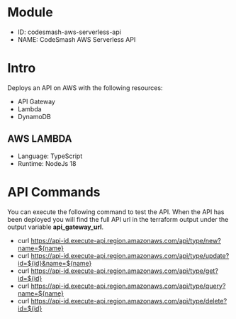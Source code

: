 # Module

- ID: codesmash-aws-serverless-api
- NAME: CodeSmash AWS Serverless API

# Intro

Deploys an API on AWS with the following resources:

- API Gateway
- Lambda
- DynamoDB

## AWS LAMBDA

- Language: TypeScript
- Runtime: NodeJs 18

# API Commands

You can execute the following command to test the API.
When the API has been deployed you will find the full API url in the terraform output under the output variable **api_gateway_url**.

- curl https://api-id.execute-api.region.amazonaws.com/api/type/new?name=${name}
- curl https://api-id.execute-api.region.amazonaws.com/api/type/update?id=${id}&name=${name}
- curl https://api-id.execute-api.region.amazonaws.com/api/type/get?id=${id}
- curl https://api-id.execute-api.region.amazonaws.com/api/type/query?name=${name}
- curl https://api-id.execute-api.region.amazonaws.com/api/type/delete?id=${id}

